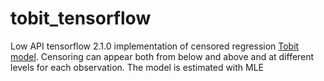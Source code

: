 # tobit_tensorflow
  Low API tensorflow 2.1.0 implementation of censored regression [Tobit model](https://en.wikipedia.org/wiki/Tobit_model).
  Censoring can appear both from below and above and at different levels for each observation.
  The model is estimated with MLE
